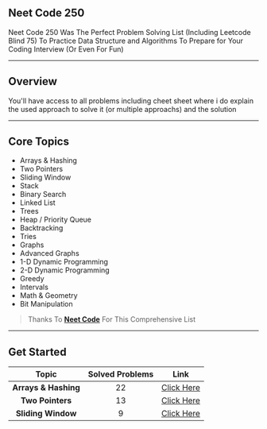 ## Neet Code 250

Neet Code 250 Was The Perfect Problem Solving List (Including Leetcode Blind 75) To Practice Data Structure and Algorithms To Prepare for Your Coding Interview (Or Even For Fun)

___

## Overview

You'll have access to all problems including cheet sheet where i do explain the used approach to solve it (or multiple approachs) and the solution 

---
## Core Topics

* Arrays & Hashing
* Two Pointers
* Sliding Window
* Stack
* Binary Search
* Linked List
* Trees
* Heap / Priority Queue
* Backtracking
* Tries
* Graphs
* Advanced Graphs
* 1-D Dynamic Programming
* 2-D Dynamic Programming
* Greedy
* Intervals
* Math & Geometry
* Bit Manipulation
> Thanks To [**Neet Code**](https://www.neetcode.io) For This Comprehensive List

---
## Get Started

| Topic                | Solved Problems | Link                                       |
|:--------------------:|:---------------:|:------------------------------------------:|
| **Arrays & Hashing** | 22              | [Click Here](https://neetcode.io/practice) |
| **Two Pointers**     | 13              | [Click Here](https://neetcode.io/practice) |
| **Sliding Window**   | 9               | [Click Here](https://neetcode.io/practice) |









